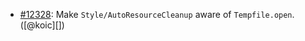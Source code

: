 * [#12328](https://github.com/rubocop/rubocop/issues/12328): Make `Style/AutoResourceCleanup` aware of `Tempfile.open`. ([@koic][])
